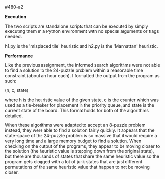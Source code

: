 #480-a2

**Execution**

The two scripts are standalone scripts that can be executed
by simply executing them in a Python environment with no 
special arguments or flags needed. 

h1.py is the 'misplaced tile' heuristic and h2.py is the 'Manhattan' heuristic.

**Performance**

Like the previous assignment, the informed search algorithms 
were not able to find a solution to the 24-puzzle problem within
a reasonable time constraint (about an hour each). 
I formatted the output from the program as such:

(h, c, state)

where h is the heuristic value of the given state, c is the counter
which was used as a tie-breaker for placement in the priority queue,
and state is the current state of the board.
This format holds for both of the algorithms detailed. 

When these algorithms were adapted to accept an 8-puzzle problem instead,
they were able to find a solution fairly quickly. It appears that the
state-space of the 24-puzzle problem is so massive that it would require
a very long time and a large memory budget to find a solution. 
When checking on the output of the programs, they appear to be moving closer 
to the solution (the heuristic value is stepping down from the original state),
but there are thousands of states that share the same heuristic value so the
program gets clogged with a lot of junk states that are just different permutations
of the same heuristic value that happen to not be moving closer.